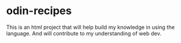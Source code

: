 # odin-recipes
This is an html project that will help build my knowledge in using the language. And will contribute to my understanding of web dev.